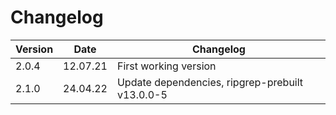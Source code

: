 # Changelog

| Version | Date     | Changelog                                       |
| ------- | -------- | ----------------------------------------------- |
| 2.0.4   | 12.07.21 | First working version                           |
| 2.1.0   | 24.04.22 | Update dependencies, ripgrep-prebuilt v13.0.0-5 |
